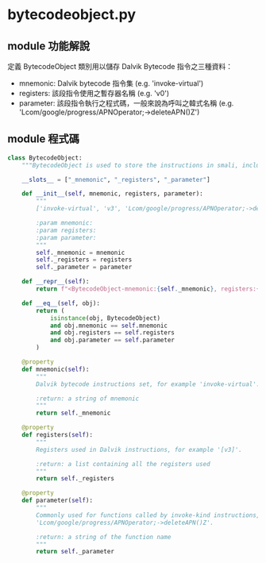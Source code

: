 # bytecodeobject.py

## module 功能解說
定義 BytecodeObject 類別用以儲存 Dalvik Bytecode 指令之三種資料：

-  mnemonic: Dalvik bytecode 指令集 (e.g. 'invoke-virtual')
-  registers: 該段指令使用之暫存器名稱 (e.g. 'v0')
-  parameter: 該段指令執行之程式碼，一般來說為呼叫之韓式名稱 (e.g. 'Lcom/google/progress/APNOperator;->deleteAPN()Z')

## module 程式碼
```python
class BytecodeObject:
    """BytecodeObject is used to store the instructions in smali, including mnemonic, registers, parameter"""

    __slots__ = ["_mnemonic", "_registers", "_parameter"]

    def __init__(self, mnemonic, registers, parameter):
        """
        ['invoke-virtual', 'v3', 'Lcom/google/progress/APNOperator;->deleteAPN()Z']

        :param mnemonic:
        :param registers:
        :param parameter:
        """
        self._mnemonic = mnemonic
        self._registers = registers
        self._parameter = parameter

    def __repr__(self):
        return f"<BytecodeObject-mnemonic:{self._mnemonic}, registers:{self._registers}, parameter:{self._parameter}>"

    def __eq__(self, obj):
        return (
            isinstance(obj, BytecodeObject)
            and obj.mnemonic == self.mnemonic
            and obj.registers == self.registers
            and obj.parameter == self.parameter
        )

    @property
    def mnemonic(self):
        """
        Dalvik bytecode instructions set, for example 'invoke-virtual'.

        :return: a string of mnemonic
        """
        return self._mnemonic

    @property
    def registers(self):
        """
        Registers used in Dalvik instructions, for example '[v3]'.

        :return: a list containing all the registers used
        """
        return self._registers

    @property
    def parameter(self):
        """
        Commonly used for functions called by invoke-kind instructions, for example
        'Lcom/google/progress/APNOperator;->deleteAPN()Z'.

        :return: a string of the function name
        """
        return self._parameter

```